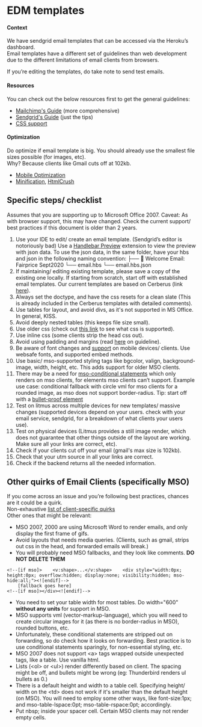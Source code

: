 # EDM templates



#### Context

We have sendgrid email templates that can be accessed via the Heroku’s dashboard.  
Email templates have a different set of guidelines than web development due to the different limitations of email clients from browsers.  
  
If you’re editing the templates, do take note to send test emails.

#### Resources

You can check out the below resources first to get the general guidelines:

* [Mailchimp's Guide](https://templates.mailchimp.com/) \(more comprehensive\)
* [Sendgrid's Guide](https://sendgrid.com/docs/ui/sending-email/cross-platform-html-design/) \(just the tips\)
* [CSS support](https://templates.mailchimp.com/resources/email-client-css-support/)

#### Optimization 

Do optimize if email template is big. You should already use the smallest file sizes possible \(for images, etc\).  
Why? Because clients like Gmail cuts off at 102kb.

* [Mobile Optimization](https://sendgrid.com/blog/how-to-optimize-your-email-for-mobile/)
* [Minification](https://www.emailonacid.com/blog/article/email-development/how-to-minify-email-html/), [HtmlCrush](https://htmlcrush.com/dark/)

## Specific steps/ checklist

Assumes that you are supporting up to Microsoft Office 2007. Caveat: As with browser support, this may have changed. Check the current support/ best practices if this document is older than 2 years.

1. Use your IDE to edit/ create an email template. \(Sendgrid’s editor is notoriously bad\) Use a [Handlebar Preview](https://marketplace.visualstudio.com/items?itemName=greenbyte.handlebars-preview) extension to view the preview with json data. To use the json data, in the same folder, have your hbs and json in the following naming convention:   ├── 📁 Welcome Email: Fairprice Sept2020  └── email.hbs  └── email.hbs.json
2. If maintaining/ editing existing template, please save a copy of the existing one locally. If starting from scratch, start off with established email templates. Our current templates are based on Cerberus \(link [here](https://tedgoas.github.io/Cerberus/)\).
3. Always set the doctype, and have the css resets for a clean slate \(This is already included in the Cerberus templates with detailed comments\).
4. Use tables for layout, and avoid divs, as it's not supported in MS Office. In general, KISS.
5. Avoid deeply nested tables \(this keeps file size small\).
6. Use older css \(check out [this link](https://templates.mailchimp.com/resources/email-client-css-support/) to see what css is supported\).
7. Use inline css \(some clients strip the head css out\).
8. Avoid using padding and margins \(read [here](https://www.emailonacid.com/blog/article/email-development/7_tips_and_tricks_regarding_margins_and_padding_in_html_emails/) on guideline\).
9. Be aware of font changes and [support](https://www.litmus.com/blog/the-ultimate-guide-to-web-fonts/) on mobile devices/ clients. Use websafe fonts, and supported embed methods.
10. Use basic/ mso-supported styling tags like bgcolor, valign, background-image, width, height, etc. This adds support for older MSO clients.
11. There may be a need for [mso-conditional statements](https://stackoverflow.design/email/base/mso/) which only renders on mso clients, for elements mso clients can’t support. Example use case: conditional fallback with circle vml for mso clients for a rounded image, as mso does not support border-radius. Tip: start off with a [bullet-proof element](https://www.emailonacid.com/blog/article/email-development/how-to-make-your-emails-bulletproof/)
12. Test on litmus across multiple devices for new templates/ massive changes \(supported devices depend on your users. check with your email service, sendgrid, for a breakdown of what clients your users use\).
13. Test on physical devices \(Litmus provides a still image render, which does not guarantee that other things outside of the layout are working. Make sure all your links are correct, etc\).
14. Check if your clients cut off your email \(gmail's max size is 102kb\).
15. Check that your utm source in all your links are correct.
16. Check if the backend returns all the needed information.‌

## Other quirks of Email Clients \(specifically MSO\)

If you come across an issue and you’re following best practices, chances are it could be a quirk.  
Non-exhaustive [list of client-specific quirks](http://freshinbox.com/resources/css.php#clientquirks)  
Other ones that might be relevant:

* MSO 2007, 2000 are using Microsoft Word to render emails, and only display the first frame of gifs.
* Avoid layouts that needs media queries. \(Clients, such as gmail, strips out css in the head, and forwarded emails will break.\)
* You will probably need MSO fallbacks, and they look like comments. **DO NOT DELETE THEM**

```text
<!--[if mso]>    <v:shape>...</v:shape>    <div style="width:0px; height:0px; overflow:hidden; display:none; visibility:hidden; mso-hide:all;"><![endif]-->
    [fallback goes here]
<!--[if mso]></div><![endif]-->‌
```

* You need to set your table width for most tables. Do width="600" **without any units** for support in MSO.
* MSO supports vml \(vector-markup-language\), which you will need to create circular images for it \(as there is no border-radius in MSO\), rounded buttons, etc.
* Unfortunately, these conditional statements are stripped out on forwarding, so do check how it looks on forwarding. Best practice is to use conditional statements sparingly, for non-essential styling, etc.
* MSO 2007 does not support &lt;a&gt; tags wrapped outside unexpected tags, like a table. Use vanilla html.
* Lists \(&lt;ol&gt; or &lt;ul&gt;\) render differently based on client. The spacing might be off, and bullets might be wrong \(eg: Thunderbird renders ul bullets as 0.\)
* There is a default height and width to a table cell. Specifying height/ width on the &lt;td&gt; does not work if it's smaller than the default height \(on MSO\). You will need to employ some other ways, like font-size:1px; and mso-table-lspace:0pt; mso-table-rspace:0pt; accordingly.
* Put nbsp; inside your spacer cell. Certain MSO clients may not render empty cells.

